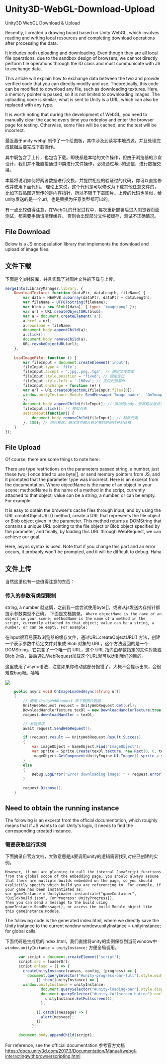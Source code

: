 # Unity3D-WebGL-Download-Upload
Unity3D WebGL Download &amp; Upload

Recently, I created a drawing board based on Unity WebGL, which involves reading and writing local resources and completing download operations after processing the data.

It includes both uploading and downloading. Even though they are all local file operations, due to the sandbox design of browsers, we cannot directly perform file operations through the IO class and must communicate with JS to exchange data.

This article will explain how to exchange data between the two and provide verified code that you can directly modify and use. Theoretically, this code can be modified to download any file, such as downloading textures. Here, a memory pointer is passed, so it is not limited to downloading images. The uploading code is similar; what is sent to Unity is a URL, which can also be replaced with any type.

It is worth noting that during the development of WebGL, you need to manually clear the cache every time you redeploy and enter the browser page for testing. Otherwise, some files will be cached, and the test will be incorrect.


最近基于unity webgl 制作了一个绘图板，其中涉及到读写本地资源，并且处理完成数据后要完成下载操作。

其中既包含了上传，也包含下载。即使都是本地的文件操作，但由于浏览器的沙盒设计，我们并不能直接通过IO类进行文件操作，必须通过与js的通信，进行数据交换。

本篇将说明如何将两者数据进行交换，并提供相应的验证过的代码，你可以直接修改并使用下面代码。
理论上来说，这个代码是可以修改为下载其他任意文件的，比如下载贴图这里传的是内存指针，所以不限于下载图片。上传的代码也类似，给unity发送的是一个url，也是替换为任意类型都可以的。

有一点比较值得注意，在WebGL的开发过程中，每次重新部署后进入浏览器页面测试，都需要手动请清理缓存。
否则会出现部分文件被缓存，测试不正确情况。


## File Download
Below is a JS encapsulation library that implements the download and upload of image files.

## 文件下载
下面是个js封装库，并且实现了对图片文件的下载与上传。

```js
mergeInto(LibraryManager.library, {
    DownloadTexture: function (dataPtr, dataLength, fileName) {
        var data = HEAPU8.subarray(dataPtr, dataPtr + dataLength);
        var fileName = UTF8ToString(fileName); 
        var blob = new Blob([data], { type: 'image/png' });
        var url = URL.createObjectURL(blob);
        var a = document.createElement('a');
        a.href = url;
        a.download = fileName;
        document.body.appendChild(a);
        a.click();
        document.body.removeChild(a);
        URL.revokeObjectURL(url);
    },
	
    LoadImageFile: function () {
        var fileInput = document.createElement('input');
        fileInput.type = 'file';
        fileInput.accept = ".jpg,.png,.tga"; // 限定文件类型
		fileInput.style.position = 'fixed'; // 固定定位
        fileInput.style.left = '-100vw'; // 定位到屏幕外
        fileInput.onchange = function (e) {
		var url = URL.createObjectURL(fileInput.files[0]);
		window.unityInstance.Module.SendMessage('ImageLoader', 'OnImageLoaded', url);
        };
        document.body.appendChild(fileInput); // 添加到body，使其可以被点击
        fileInput.click(); // 模拟点击
        setTimeout(function() {
            document.body.removeChild(fileInput); // 移除元素
        }, 100); // 稍后移除，确保文件输入有足够的时间打开对话框
    }
});
```

## File Upload
Of course, there are some things to note here:

There are type restrictions on the parameters passed
string, a number, just these two, I once tried to use byte[], or send memory pointers from JS, and it prompted that the parameter type was incorrect.
Here is an excerpt from the documentation.
Where objectName is the name of an object in your scene; methodName is the name of a method in the script, currently attached to that object; value can be a string, a number, or can be empty. For example:

It is easy to obtain the browser's cache files through input, and by using the URL.createObjectURL() method, create a URL that represents the file object or Blob object given in the parameter. This method returns a DOMString that contains a unique URL pointing to the file object or Blob object specified by the parameter, and finally, by loading this URL through WebRequest, we can achieve our goal.

Here, async syntax is used. Note that if you change this part and an error occurs, it probably won't be prompted, and it will be difficult to debug. Haha


## 文件上传
当然这里也有一些值得注意的东西：
### 传入的参数有类型限制
 string, a number 就这俩，之前我一度尝试使用byte[]，或者从js发送内存指针都提示参数类型不正确。
下面是文档摘录。
`Where objectName is the name of an object in your scene; methodName is the name of a method in the script, currently attached to that object; value can be a string, a number, or can be empty. For example:`

在input很容易获取浏览器的缓存文件，通过URL.createObjectURL() 方法，创建一个表示参数中给定文件对象或 Blob 对象的 URL。这个方法返回的是一个 DOMString，它包含了一个唯一的 URL，这个 URL 指向由参数指定的文件对象或 Blob 对象，最后通过WebRequest加载这个URL就可以达到我们的目的。

这里使用了async语法，注意如果你改动这部分报错了，大概不会提示出来，会很难查bug哦。哈哈

![](https://i.vrast.cn/i/2024/12/17/rfanrx.webp)

``` C#
    public async void OnImageLoadedAsync(string url)
    {
        // 使用 UnityWebRequest 来下载图片数据
        UnityWebRequest request = UnityWebRequest.Get(url);
        DownloadHandlerTexture texDl = new DownloadHandlerTexture(true);
        request.downloadHandler = texDl;

        // 发送请求
        await request.SendWebRequest();

        if (request.result == UnityWebRequest.Result.Success)
        {
            var imageObject = GameObject.Find("ImageObject");
            var sprite = Sprite.Create(texDl.texture, new Rect(0, 0, texDl.texture.width, texDl.texture.height), new Vector2(0.5f, 0.5f));
            imageObject.GetComponent<UnityEngine.UI.Image>().sprite = sprite;
        }
        else
        {
            Debug.LogError("Error downloading image: " + request.error);
        }

        request.Dispose();
    }

```

## Need to obtain the running instance
The following is an excerpt from the official documentation, which roughly means that if JS wants to call Unity's logic, it needs to find the corresponding created instance.

### 需要获取运行实例
下面摘录自官方文档，大致意思是js要调用unity的逻辑需要找到对应已创建的实例。

```
However, if you are planning to call the internal JavaScript functions from the global scope of the embedding page, you should always assume that there are multiple builds embedded on the page, so you should explicitly specify which build you are referencing to. For example, if your game has been instantiated as:
var gameInstance = UnityLoader.instantiate("gameContainer", "Build/build.json", {onProgress: UnityProgress});
Then you can send a message to the build using gameInstance.SendMessage(), or access the build Module object like this gameInstance.Module.

```

The following code is the generated index.html, where we directly save the Unity instance to the current window window.unityInstance = unityInstance; for global calls.

下面代码是生成后的index.html，我们直接将unity的实例保存到当前window中` window.unityInstance = unityInstance;` 方便全局调用。

``` js
      var script = document.createElement("script");
      script.src = loaderUrl;
      script.onload = () => {
        createUnityInstance(canvas, config, (progress) => {
          document.querySelector("#unity-progress-bar-full").style.width = 100 * progress + "%";
              }).then((unityInstance) => {
		window.unityInstance = unityInstance;
                document.querySelector("#unity-loading-bar").style.display = "none";
                document.querySelector("#unity-fullscreen-button").onclick = () => {
                  unityInstance.SetFullscreen(1);
                };

              }).catch((message) => {
                alert(message);
              });
            };

      document.body.appendChild(script);
```


For reference, see the official documentation 
参考官方文档 https://docs.unity3d.com/2017.3/Documentation/Manual/webgl-interactingwithbrowserscripting.html
